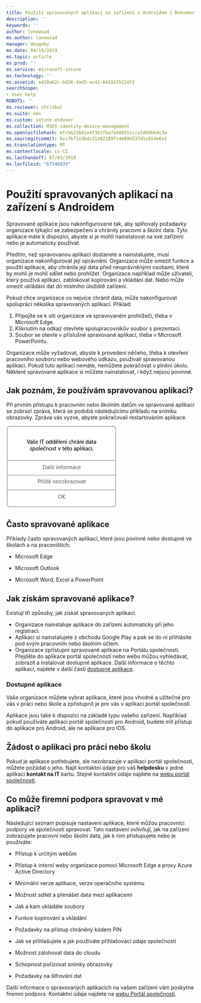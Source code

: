 ```yaml
---
title: Použití spravovaných aplikací na zařízení s Androidem | Dokumentace Microsoftu
description: ''
keywords: ''
author: lenewsad
ms.author: lanewsad
manager: dougeby
ms.date: 04/19/2019
ms.topic: article
ms.prod: ''
ms.service: microsoft-intune
ms.technology: ''
ms.assetid: ed10a62c-b026-4ad3-ac41-641933522df2
searchScope:
- User help
ROBOTS: ''
ms.reviewer: chrisbal
ms.suite: ems
ms.custom: intune-enduser
ms.collection: M365-identity-device-management
ms.openlocfilehash: efcb622681e4f3b3fba7b686551cca7db6bb4c3a
ms.sourcegitcommit: bccfbf1e3bdc31382189fc4489d337d1a554e6a1
ms.translationtype: MT
ms.contentlocale: cs-CZ
ms.lasthandoff: 07/03/2019
ms.locfileid: "67546039"
---
```

# <a name="use-managed-apps-on-your-android-device"></a>Použití spravovaných aplikací na zařízení s Androidem
Spravované aplikace jsou nakonfigurované tak, aby splňovaly požadavky organizace týkající se zabezpečení a chránily pracovní a školní data. Tyto aplikace máte k dispozici, abyste si je mohli nainstalovat na své zařízení nebo je automaticky používat. 

Předtím, než spravovanou aplikaci dostanete a nainstalujete, musí organizace nakonfigurovat její oprávnění. Organizace může omezit funkce a použití aplikace, aby chránila její data před neoprávněnými osobami, které by mohli je mohli sdílet nebo prohlížet. Organizace například může uživateli, který používá aplikaci, zablokovat kopírování a vkládání dat. Nebo může omezit ukládání dat do místního úložiště zařízení.

Pokud chce organizace co nejvíce chránit data, může nakonfigurovat spolupráci několika spravovaných aplikací. Příklad:
1. Připojíte se k síti organizace ve spravovaném prohlížeči, třeba v Microsoft Edge.
2. Kliknutím na odkaz otevřete spolupracovníkův soubor s prezentací.
3. Soubor se otevře v příslušné spravované aplikaci, třeba v Microsoft PowerPointu.

Organizace může vyžadovat, abyste k provedení něčeho, třeba k otevření pracovního souboru nebo webového odkazu, používali spravovanou aplikaci. Pokud tuto aplikaci nemáte, nemůžete pokračovat v plnění úkolu. Některé spravované aplikace si můžete nainstalovat, i když nejsou povinné.

## <a name="how-do-i-know-im-using-a-managed-app"></a>Jak poznám, že používám spravovanou aplikaci?
Při prvním přístupu k pracovním nebo školním datům ve spravované aplikaci se zobrazí zpráva, která se podobá následujícímu příkladu na snímku obrazovky. Zpráva vás vyzve, abyste pokračovali restartováním aplikace.

![Snímek obrazovky se zprávou, která se zobrazí, když uživatel na zařízení otevře spravovanou aplikaci. Text zprávy: „Organizace teď chrání svoje data v této aplikaci. Abyste mohli pokračovat, musíte aplikaci restartovat.“ Za zprávou je tlačítko OK.](./media/managed-apps-message.png)

## <a name="commonly-managed-apps"></a>Často spravované aplikace  
Příklady často spravovaných aplikací, které jsou povinné nebo dostupné ve školách a na pracovištích:

- Microsoft Edge

- Microsoft Outlook

- Microsoft Word, Excel a PowerPoint

## <a name="how-do-i-get-managed-apps"></a>Jak získám spravované aplikace?
Existují tři způsoby, jak získat spravovaných aplikací.  
* Organizace nainstaluje aplikace do zařízení automaticky při jeho registraci.  
* Aplikaci si nainstalujete z obchodu Google Play a pak se do ní přihlásíte pod svým pracovním nebo školním účtem.    
* Organizace zpřístupní spravované aplikace na Portálu společnosti. Přejděte do aplikace portál společnosti nebo webu můžou vyhledávat, zobrazit a instalovat dostupné aplikace. Další informace o těchto aplikací, najdete v další části [dostupné aplikace](#available-apps).  

### <a name="available-apps"></a>Dostupné aplikace   
 Vaše organizace můžete vybrat aplikace, které jsou vhodné a užitečné pro vás v práci nebo škole a zpřístupnit je pro vás v aplikaci portál společnosti.  

 Aplikace jsou také k dispozici na základě typu vašeho zařízení. Například pokud používáte aplikaci portál společnosti pro Android, budete mít přístup do aplikace pro Android, ale ne aplikace pro iOS.   

## <a name="request-an-app-for-work-or-school"></a>Žádost o aplikaci pro práci nebo školu   
 Pokud je aplikace potřebujete, ale nezobrazuje v aplikaci portál společnosti, můžete požádat o jeho. Najít kontaktní údaje pro váš **helpdesku** v jedné aplikaci **kontakt na IT** kartu. Stejné kontaktní údaje najdete na [webu portál společnosti](https://go.microsoft.com/fwlink/?linkid=2010980).   

## <a name="what-can-my-company-support-manage-in-an-app"></a>Co může firemní podpora spravovat v mé aplikaci?  
Následující seznam popisuje nastavení aplikace, které můžou pracovníci podpory ve společnosti spravovat. Tato nastavení ovlivňují, jak na zařízení zobrazujete pracovní nebo školní data, jak k nim přistupujete nebo je používáte:

* Přístup k určitým webům  

* Přístup k interní weby organizace pomocí Microsoft Edge a proxy Azure Active Directory  

* Minimální verze aplikace, verze operačního systému

* Možnost sdílet a přenášet data mezi aplikacemi  

* Jak a kam ukládáte soubory  

* Funkce kopírování a vkládání  

* Požadavky na přístup chráněný kódem PIN  

* Jak se přihlašujete a jak používáte přihlašovací údaje společnosti  

* Možnost zálohovat data do cloudu  

* Schopnost pořizovat snímky obrazovky  

* Požadavky na šifrování dat  

Další informace o spravovaných aplikacích na vašem zařízení vám poskytne firemní podpora. Kontaktní údaje najdete na [webu Portál společnosti](https://go.microsoft.com/fwlink/?linkid=2010980).

